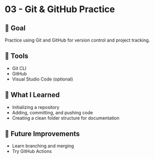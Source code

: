 # 03 - Git & GitHub Practice

## 🎯 Goal
Practice using Git and GitHub for version control and project tracking.

## 🧰 Tools
- Git CLI
- GitHub
- Visual Studio Code (optional)

## 🧠 What I Learned
- Initializing a repository
- Adding, committing, and pushing code
- Creating a clean folder structure for documentation

## 🚧 Future Improvements
- Learn branching and merging
- Try GitHub Actions
